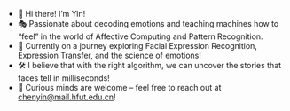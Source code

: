 - 👋 Hi there! I’m Yin!
- 🎭 Passionate about decoding emotions and teaching machines how to “feel” in the world of Affective Computing and Pattern Recognition.
- 🚀 Currently on a journey exploring Facial Expression Recognition, Expression Transfer, and the science of emotions!
- 🛠️ I believe that with the right algorithm, we can uncover the stories that faces tell in milliseconds!
- 💬 Curious minds are welcome – feel free to reach out at chenyin@mail.hfut.edu.cn!

